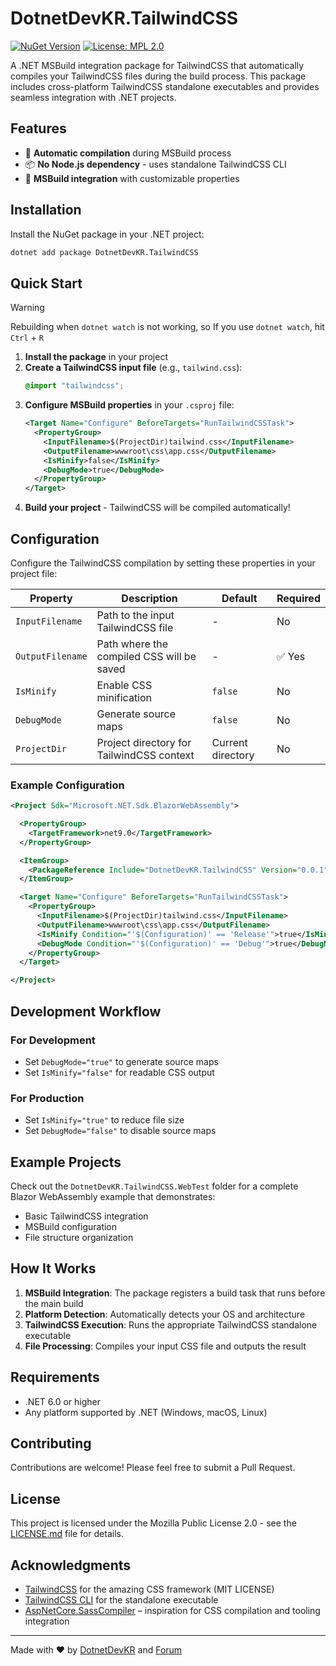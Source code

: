 # DotnetDevKR.TailwindCSS

[![NuGet Version](https://img.shields.io/nuget/v/DotnetDevKR.TailwindCSS.svg)](https://www.nuget.org/packages/DotnetDevKR.TailwindCSS/)
[![License: MPL 2.0](https://img.shields.io/badge/License-MPL%202.0-brightgreen.svg)](https://opensource.org/licenses/MPL-2.0)

A .NET MSBuild integration package for TailwindCSS that automatically compiles your TailwindCSS files during the build process. This package includes cross-platform TailwindCSS standalone executables and provides seamless integration with .NET projects.

## Features

- 🚀 **Automatic compilation** during MSBuild process
- 📦 **No Node.js dependency** - uses standalone TailwindCSS CLI
- 🔧 **MSBuild integration** with customizable properties

## Installation

Install the NuGet package in your .NET project:

```bash
dotnet add package DotnetDevKR.TailwindCSS
```

## Quick Start

> [!Warning]
> Rebuilding when `dotnet watch` is not working, so If you use `dotnet watch`, hit `Ctrl` + `R`

1. **Install the package** in your project
2. **Create a TailwindCSS input file** (e.g., `tailwind.css`):
   ```css
   @import "tailwindcss";
   ```
3. **Configure MSBuild properties** in your `.csproj` file:
   ```xml
   <Target Name="Configure" BeforeTargets="RunTailwindCSSTask">
     <PropertyGroup>
       <InputFilename>$(ProjectDir)tailwind.css</InputFilename>
       <OutputFilename>wwwroot\css\app.css</OutputFilename>
       <IsMinify>false</IsMinify>
       <DebugMode>true</DebugMode>
     </PropertyGroup>
   </Target>
   ```
4. **Build your project** - TailwindCSS will be compiled automatically!

## Configuration

Configure the TailwindCSS compilation by setting these properties in your project file:

| Property         | Description                               | Default           | Required |
| ---------------- | ----------------------------------------- | ----------------- | -------- |
| `InputFilename`  | Path to the input TailwindCSS file        | -                 | No       |
| `OutputFilename` | Path where the compiled CSS will be saved | -                 | ✅ Yes   |
| `IsMinify`       | Enable CSS minification                   | `false`           | No       |
| `DebugMode`      | Generate source maps                      | `false`           | No       |
| `ProjectDir`     | Project directory for TailwindCSS context | Current directory | No       |

### Example Configuration

```xml
<Project Sdk="Microsoft.NET.Sdk.BlazorWebAssembly">

  <PropertyGroup>
    <TargetFramework>net9.0</TargetFramework>
  </PropertyGroup>

  <ItemGroup>
    <PackageReference Include="DotnetDevKR.TailwindCSS" Version="0.0.1" />
  </ItemGroup>

  <Target Name="Configure" BeforeTargets="RunTailwindCSSTask">
    <PropertyGroup>
      <InputFilename>$(ProjectDir)tailwind.css</InputFilename>
      <OutputFilename>wwwroot\css\app.css</OutputFilename>
      <IsMinify Condition="'$(Configuration)' == 'Release'">true</IsMinify>
      <DebugMode Condition="'$(Configuration)' == 'Debug'">true</DebugMode>
    </PropertyGroup>
  </Target>

</Project>
```

## Development Workflow

### For Development

- Set `DebugMode="true"` to generate source maps
- Set `IsMinify="false"` for readable CSS output

### For Production

- Set `IsMinify="true"` to reduce file size
- Set `DebugMode="false"` to disable source maps

## Example Projects

Check out the `DotnetDevKR.TailwindCSS.WebTest` folder for a complete Blazor WebAssembly example that demonstrates:

- Basic TailwindCSS integration
- MSBuild configuration
- File structure organization

## How It Works

1. **MSBuild Integration**: The package registers a build task that runs before the main build
2. **Platform Detection**: Automatically detects your OS and architecture
3. **TailwindCSS Execution**: Runs the appropriate TailwindCSS standalone executable
4. **File Processing**: Compiles your input CSS file and outputs the result

## Requirements

- .NET 6.0 or higher
- Any platform supported by .NET (Windows, macOS, Linux)

## Contributing

Contributions are welcome! Please feel free to submit a Pull Request.

## License

This project is licensed under the Mozilla Public License 2.0 - see the [LICENSE.md](LICENSE.md) file for details.

## Acknowledgments

- [TailwindCSS](https://tailwindcss.com/) for the amazing CSS framework (MIT LICENSE)
- [TailwindCSS CLI](https://github.com/tailwindlabs/tailwindcss) for the standalone executable
- [AspNetCore.SassCompiler](https://github.com/koenvzeijl/AspNetCore.SassCompiler) – inspiration for CSS compilation and tooling integration

---

Made with ❤️ by [DotnetDevKR](https://github.com/dotnetdev-kr) and [Forum](https://forum.dotnetdev.kr)
